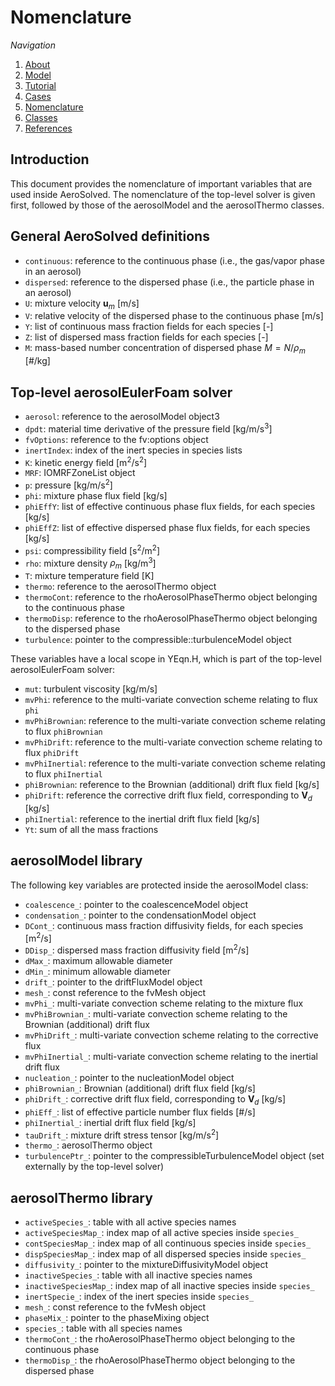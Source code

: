 # Nomenclature

_Navigation_

1. [About](Chap1_About.md)
2. [Model](Chap2_Model.md)
3. [Tutorial](Chap3_Tutorial.md)
4. [Cases](Chap4_Cases.md)
5. [Nomenclature](Chap5_Nomenclature.md)
6. [Classes](Chap6_Classes.md)
7. [References](Chap7_References.md)

## Introduction

This document provides the nomenclature of important variables that are used inside AeroSolved. The nomenclature of the top-level solver is given first, followed by those of the aerosolModel and the aerosolThermo classes.

## General AeroSolved definitions

* `continuous`: reference to the continuous phase (i.e., the gas/vapor phase in an aerosol)
* `dispersed`: reference to the dispersed phase (i.e., the particle phase in an aerosol)
* `U`: mixture velocity $\mathbf{u}_m$ [m/s]
* `V`: relative velocity of the dispersed phase to the continuous phase [m/s] 
* `Y`: list of continuous mass fraction fields for each species [-]
* `Z`: list of dispersed mass fraction fields for each species [-]  
* `M`: mass-based number concentration of dispersed phase $M = N /\rho_m$ [#/kg]

## Top-level aerosolEulerFoam solver

* `aerosol`: reference to the aerosolModel object3
* `dpdt`: material time derivative of the pressure field [kg/m/s<sup>3</sup>]
* `fvOptions`: reference to the fv:options object
* `inertIndex`: index of the inert species in species lists
* `K`: kinetic energy field [m<sup>2</sup>/s<sup>2</sup>]
* `MRF`: IOMRFZoneList object
* `p`: pressure [kg/m/s<sup>2</sup>]
* `phi`: mixture phase flux field [kg/s]
* `phiEffY`: list of effective continuous phase flux fields, for each species [kg/s]
* `phiEffZ`: list of effective dispersed phase flux fields, for each species [kg/s]
* `psi`: compressibility field [s<sup>2</sup>/m<sup>2</sup>]
* `rho`: mixture density $\rho_m$ [kg/m<sup>3</sup>]
* `T`: mixture temperature field [K]
* `thermo`: reference to the aerosolThermo object
* `thermoCont`: reference to the rhoAerosolPhaseThermo object belonging to the continuous phase
* `thermoDisp`: reference to the rhoAerosolPhaseThermo object belonging to the dispersed phase
* `turbulence`: pointer to the compressible::turbulenceModel object


These variables have a local scope in YEqn.H, which is part of the top-level aerosolEulerFoam solver:

* `mut`: turbulent viscosity [kg/m/s]
* `mvPhi`: reference to the multi-variate convection scheme relating to flux `phi`
* `mvPhiBrownian`: reference to the multi-variate convection scheme relating to flux `phiBrownian`
* `mvPhiDrift`: reference to the multi-variate convection scheme relating to flux `phiDrift`
* `mvPhiInertial`: reference to the multi-variate convection scheme relating to flux `phiInertial`
* `phiBrownian`: reference to the Brownian (additional) drift flux field [kg/s]
* `phiDrift`: reference the corrective drift flux field, corresponding to $\mathbf{V}_d$ [kg/s]
* `phiInertial`: reference to the inertial drift flux field [kg/s]
* `Yt`: sum of all the mass fractions

## aerosolModel library

The following key variables are protected inside the aerosolModel class:

* `coalescence_`: pointer to the coalescenceModel object
* `condensation_`: pointer to the condensationModel object
* `DCont_`: continuous mass fraction diffusivity fields, for each species [m<sup>2</sup>/s]
* `DDisp_`: dispersed mass fraction diffusivity field [m<sup>2</sup>/s]
* `dMax_`: maximum allowable diameter
* `dMin_`: minimum allowable diameter
* `drift_`: pointer to the driftFluxModel object
* `mesh_`: const reference to the fvMesh object
* `mvPhi_`:  multi-variate convection scheme relating to the mixture flux
* `mvPhiBrownian_`: multi-variate convection scheme relating to the Brownian (additional) drift flux
* `mvPhiDrift_`: multi-variate convection scheme relating to the corrective flux
* `mvPhiInertial_`: multi-variate convection scheme relating to the inertial drift flux
* `nucleation_`: pointer to the nucleationModel object
* `phiBrownian_`: Brownian (additional) drift flux field [kg/s]
* `phiDrift_`: corrective drift flux field, corresponding to $\mathbf{V}_d$ [kg/s]
* `phiEff_`: list of effective particle number flux fields [#/s]
* `phiInertial_`: inertial drift flux field [kg/s]
* `tauDrift_`: mixture drift stress tensor [kg/m/s<sup>2</sup>]
* `thermo_`: aerosolThermo object
* `turbulencePtr_`: pointer to the compressibleTurbulenceModel object (set externally by the top-level solver)

## aerosolThermo library

* `activeSpecies_`: table with all active species names
* `activeSpeciesMap_`: index map of all active species inside `species_`
* `contSpeciesMap_`: index map of all continuous species inside `species_`
* `dispSpeciesMap_`: index map of all dispersed species inside `species_`
* `diffusivity_`: pointer to the mixtureDiffusivityModel object
* `inactiveSpecies_`: table with all inactive species names
* `inactiveSpeciesMap_`: index map of all inactive species inside `species_`
* `inertSpecie_`: index of the inert species inside `species_`
* `mesh_`: const reference to the fvMesh object
* `phaseMix_`: pointer to the phaseMixing object
* `species_`: table with all species names
* `thermoCont_`: the rhoAerosolPhaseThermo object belonging to the continuous phase
* `thermoDisp_`: the rhoAerosolPhaseThermo object belonging to the dispersed phase
